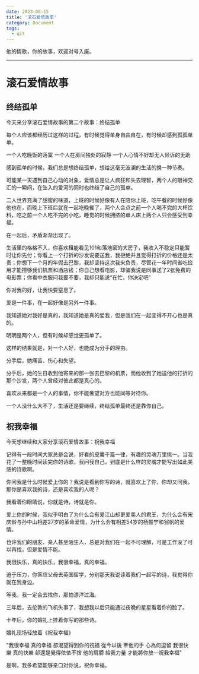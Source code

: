 ```yaml
---
date: 2023-08-15
title: '滚石爱情故事'
category: Document
tags:
  - git
---
```


他的情歌，你的故事，欢迎对号入座。

---

# 滚石爱情故事


## 终结孤单
今天来分享滚石爱情故事的第二个故事：终结孤单


每个人应该都经历过这样的过程，有时候觉得单身自由自在，有时候却感到孤孤单单。

一个人吃晚饭的落寞
一个人在房间独处的寂静
一个人心情不好却无人倾诉的无助

感到孤单的时候，我们总是想终结孤单，想给这毫无波澜的生活的换一种节奏。

可能某一天遇到自己心动的对象，爱情总是让人疯狂和失去理智，两个人的眼神交汇的一瞬间，在坠入的爱河的同时也终结了自己的孤单。

二人世界充满了甜蜜的味道，上班的时候好像有人在陪你上班，吃午餐的时候好像他也在，而晚上下班后就在一起吃晚餐了，两个人会点之前一个人喝不完的大杯饮料，吃之前一个人吃不完的小吃，睡觉的时候拥挤的单人床上两个人只会感受到幸福。


在一起后，矛盾渐渐出现了。

生活里的格格不入，你喜欢租能看见101和落地窗的大房子，我收入不稳定只能暂时让你先付；你看上一个打折的沙发说要送我，我拒绝并且觉得打折的价格还是太贵；你想下一个月的年假去巴黎，我却坚持这次我来负责，尽管花一年时间省吃俭用才能攒够我们机票和酒店钱；你自己想看电影，却骗我说是同事送了2张免费的电影票；你看中衣服问我要不要，我却只能说“在忙，你决定吧”

你对我的好，让我快要窒息了。

爱是一件事，在一起好像是另外一件事。

我知道她对我好是真的，我知道她是真的爱我，但是我们在一起变得不开心也是真的。

明明是两个人，但有时候却感觉更孤单了。

这样的结果就是，对一个人好，也能成为分手的理由。

分手后，她痛苦、伤心和失望。

分手后，她的生日收到他寄来的那一张去巴黎的机票，而他收到了她送他的打折的那个沙发，两个人曾经对彼此都是真心的。

喜欢从来都是一个人的事情，你不能奢望对方也能同等对待你。

一个人没什么大不了，生活还是要继续，终结孤单最终还是靠你自己。


## 祝我幸福

今天想继续和大家分享滚石爱情故事：祝我幸福

记得有一段时间大家总是会说，好看的皮囊千篇一律，有趣的灵魂万里挑一。当我花了一整晚时间读完你的诗歌，我问我自己，到底是什么样的灵魂才能写出如此美感的诗歌啊。

你问我是什么时候爱上你的？我说是看到你写的诗，就喜欢上了你，你却又问我，那你是喜欢我的诗，还是喜欢我的人呢？

我看着你眼睛说，你就是诗，诗就是你。

爱上你的时候，我似乎明白了为什么会有爱江山却更爱美人的君王，为什么会有宋庆龄与孙中山相差27岁的革命爱情，为什么会有相差54岁的杨振宁和翁帆的爱情。

也许我们的朋友、亲人甚至陌生人，总是对我们在一起不可理解，可是工作没了可以再找，但是爱情不能。

我很快乐，真的快乐，我很幸福，真的幸福。

迫于压力，你答应父母去英国留学，分别那天我说读着我们一起写的诗，我觉得你就在我身边。

等我，我一定会去找你，那怕漂洋过海。

三年后，去伦敦的飞机失事了，我想我以后只能通过夜晚的星星看着你的脸了。

十年后，你的婚礼上挂着你写的那些诗。

婚礼现场轻放着《祝我幸福》

"我很幸福 真的幸福 卻渴望得到你的祝福
從今以後 牽他的手 心為何逗留
我很快樂 真的快樂 卻還是覺得依依不捨
他的肩膀 給我力量 才能將你放—祝我幸福"

是啊，我多希望能够亲口对你说，祝你幸福。









